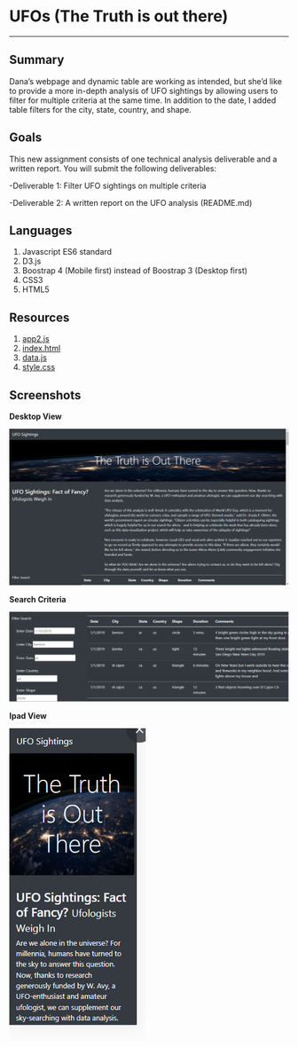 # UFOs (The Truth is out there)
---

**Summary**
---

Dana’s webpage and dynamic table are working as intended, but she’d like to provide a more in-depth analysis of UFO sightings by allowing users to filter for multiple criteria at the same time. In addition to the date, I added table filters for the city, state, country, and shape.

**Goals**
---

This new assignment consists of one technical analysis deliverable and a written report. You will submit the following deliverables:

-Deliverable 1: Filter UFO sightings on multiple criteria

-Deliverable 2: A written report on the UFO analysis (README.md)

**Languages**
---

1. Javascript ES6 standard
2. D3.js
3. Boostrap 4 (Mobile first) instead of Boostrap 3 (Desktop first)
4. CSS3 
5. HTML5

**Resources**
--
1. [app2.js](static/js/app2.js)
2. [index.html](index.html) 
3. [data.js](static/js/data.js) 
4. [style.css](static/css/style.css) 

**Screenshots**
---

**Desktop View**

![Desktop_view](static/images/Desktop_view.png)

**Search Criteria**

![Filters.png](static/images/Filters.png)

**Ipad View**

![iPad_view.png](static/images/iPad_view.png)

